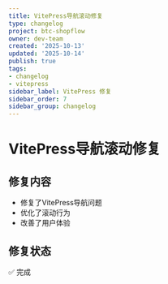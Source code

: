 ```yaml
---
title: VitePress导航滚动修复
type: changelog
project: btc-shopflow
owner: dev-team
created: '2025-10-13'
updated: '2025-10-14'
publish: true
tags:
- changelog
- vitepress
sidebar_label: VitePress 修复
sidebar_order: 7
sidebar_group: changelog
---
```


# VitePress导航滚动修复

## 修复内容
- 修复了VitePress导航问题
- 优化了滚动行为
- 改善了用户体验

## 修复状态
✅ 完成
